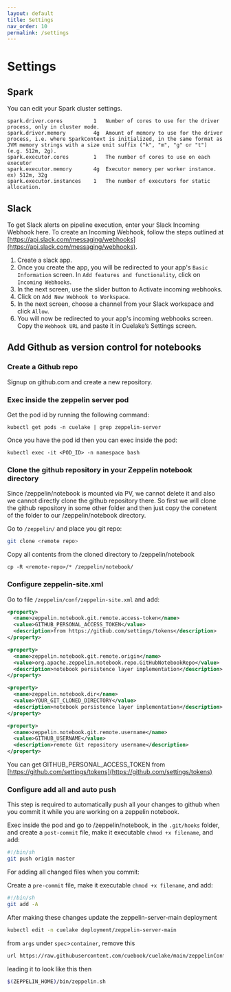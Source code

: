 ```yaml
---
layout: default
title: Settings
nav_order: 10
permalink: /settings
---
```


# Settings

## Spark
You can edit your Spark cluster settings.

```
spark.driver.cores	        1	Number of cores to use for the driver process, only in cluster mode.
spark.driver.memory	        4g	Amount of memory to use for the driver process, i.e. where SparkContext is initialized, in the same format as JVM memory strings with a size unit suffix ("k", "m", "g" or "t") (e.g. 512m, 2g).
spark.executor.cores    	1	The number of cores to use on each executor
spark.executor.memory   	4g	Executor memory per worker instance. ex) 512m, 32g
spark.executor.instances	1	The number of executors for static allocation.
```


## Slack
To get Slack alerts on pipeline execution, enter your Slack Incoming Webhook here. To create an Incoming Webhook, follow the steps outlined at [https://api.slack.com/messaging/webhooks](https://api.slack.com/messaging/webhooks).

1. Create a slack app.
2. Once you create the app, you will be redirected to your app's `Basic Information` screen. In `Add features and functionality`, click on `Incoming Webhooks`.
3. In the next screen, use the slider button to Activate incoming webhooks.
4. Click on `Add New Webhook to Workspace`.
5. In the next screen, choose a channel from your Slack workspace and click `Allow`.
6. You will now be redirected to your app's incoming webhooks screen. Copy the `Webhook URL` and paste it in Cuelake’s Settings screen.


## Add Github as version control for notebooks

### Create a Github repo
Signup on github.com and create a new repository.

### Exec inside the zeppelin server pod
Get the pod id by running the following command:

```
kubectl get pods -n cuelake | grep zeppelin-server
```

Once you have the pod id then you can exec inside the pod:

```
kubectl exec -it <POD_ID> -n namespace bash
```


### Clone the github repository in your Zeppelin notebook directory
Since /zeppelin/notebook is mounted via PV, we cannot delete it and also we cannot directly clone the github repository there. So first we will clone the github repository in some other folder and then just copy the conetent of the folder to our /zeppelin/notebook directory.

Go to `/zeppelin/` and place you git repo:

```bash
git clone <remote repo> 
```

Copy all contents from the cloned directory to /zeppelin/notebook

```
cp -R <remote-repo>/* /zeppelin/notebook/
```

### Configure zeppelin-site.xml
Go to file `/zeppelin/conf/zeppelin-site.xml` and add:

```xml
<property>
  <name>zeppelin.notebook.git.remote.access-token</name>
  <value>GITHUB_PERSONAL_ACCESS_TOKEN</value>
  <description>from https://github.com/settings/tokens</description>
</property>

<property>
  <name>zeppelin.notebook.git.remote.origin</name>
  <value>org.apache.zeppelin.notebook.repo.GitHubNotebookRepo</value>
  <description>notebook persistence layer implementation</description>
</property>

<property>
  <name>zeppelin.notebook.dir</name>
  <value>YOUR_GIT_CLONED_DIRECTORY</value>
  <description>notebook persistence layer implementation</description>
</property>

<property>
  <name>zeppelin.notebook.git.remote.username</name>
  <value>GITHUB_USERNAME</value>
  <description>remote Git repository username</description>
</property>
```

You can get GITHUB_PERSONAL_ACCESS_TOKEN from [https://github.com/settings/tokens](https://github.com/settings/tokens)


### Configure add all and auto push
This step is required to automatically push all your changes to github when you commit it while you are working on a zeppelin notebook.

Exec inside the pod and go to /zeppelin/notebook, in the `.git/hooks` folder, and create a `post-commit` file, make it executable `chmod +x filename`, and add:

```bash
#!/bin/sh
git push origin master
```

For adding all changed files when you commit:

Create a `pre-commit` file, make it executable `chmod +x filename`, and add:

```bash
#!/bin/sh
git add -A
```

After making these changes update the zeppelin-server-main deployment
```bash
kubectl edit -n cuelake deployment/zeppelin-server-main
```
from `args` under `spec`>`container`, remove this
```bash
url https://raw.githubusercontent.com/cuebook/cuelake/main/zeppelinConf/zeppelin-env.sh -o $(ZEPPELIN_HOME)/conf/zeppelin-env.sh && curl https://raw.githubusercontent.com/cuebook/cuelake/main/zeppelinConf/zeppelin-site.xml -o $(ZEPPELIN_HOME)/conf/zeppelin-site.xml
```
leading it to look like this then
```bash
$(ZEPPELIN_HOME)/bin/zeppelin.sh
```

